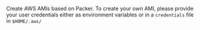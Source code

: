 Create AWS AMIs based on Packer. To create your own AMI, please provide your user credentials either as environment variables or in a `credentials` file in `$HOME/.aws/`